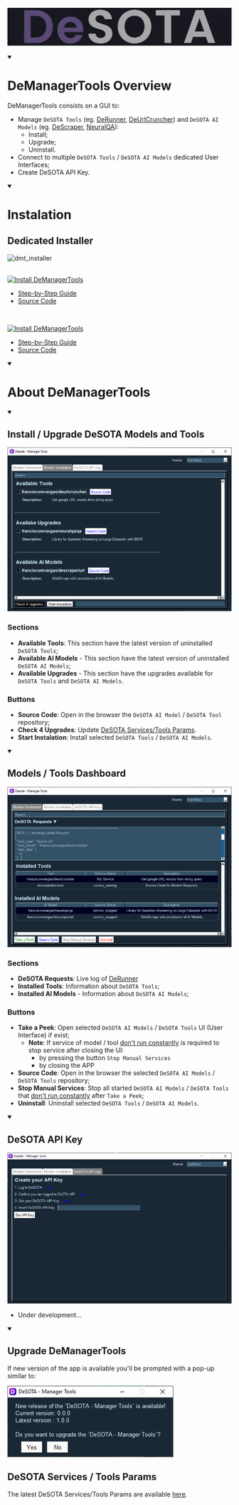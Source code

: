 ![DeSOTA Welcome](Assets/Logo_DeSota.png)

<details open>
   <summary><h1>DeManagerTools Overview</h1></summary>

DeManagerTools consists on a GUI to:
 - Manage `DeSOTA Tools` (eg. [DeRunner](https://github.com/desotaai/derunner), [DeUrlCruncher](https://github.com/franciscomvargas/DeUrlCruncher)) and `DeSOTA AI Models` (eg. [DeScraper](https://github.com/franciscomvargas/descraper), [NeuralQA](https://github.com/franciscomvargas/neuralqa)):
    - Install;
    - Upgrade;
    - Uninstall.
 - Connect to multiple `DeSOTA Tools` / `DeSOTA AI Models` dedicated User Interfaces;
 - Create DeSOTA API Key.

</details>

<details open>
   <summary><h1>Instalation</h1></summary>

## Dedicated Installer

![dmt_installer](Assets/readme_files/dmt_installer/dmt_installer.gif)
<br /><br />

[![Install DeManagerTools](https://img.shields.io/static/v1?label=Desota%20-%20Manager%20Tools&message=Windows+Installer&color=blue&logo=windows)](https://github.com/DeSOTAai/DeManagerTools/releases/download/v0.1.0/v0.1.0-win64.zip)

* [Step-by-Step Guide](https://github.com/DeSOTAai/DeManagerTools/tree/main/Assets/readme_files/dmt_installer/win-sbs)
* [Source Code](https://github.com/DeSOTAai/DeManagerTools/releases/download/v0.1.0/dmt_installer-source_code_v0.1.0-win64.zip)

<br />

[![Install DeManagerTools](https://img.shields.io/static/v1?label=Desota%20-%20Manager%20Tools&message=Linux+Installer&color=blue&logo=linux)](https://desota.net/assistant/download.php?file=demanagertools&system=win)

* [Step-by-Step Guide](https://github.com/DeSOTAai/DeManagerTools/tree/main/Assets/readme_files/dmt_installer/lin-sbs)
* [Source Code](https://github.com/DeSOTAai/DeManagerTools/releases/download/v0.1.0/dmt_installer-source_code_v0.1.0-win64.zip)

<!-- TODO: Manual Instalations -->

</details>

<details open>
   <summary><h1>About DeManagerTools</h1></summary>
 
<details open>
   <summary><h2>Install / Upgrade DeSOTA Models and Tools</h2></summary>

![Install Tab](Assets/readme_files/readme_install_tab.png)

 ### Sections

- **Available Tools**: This section have the latest version of uninstalled `DeSOTA Tools`;
- **Available AI Models** - This section have the latest version of uninstalled `DeSOTA AI Models`;
- **Available Upgrades** - This section have the upgrades available for `DeSOTA Tools` and `DeSOTA AI Models`. 

 ### Buttons

 - **Source Code**: Open in the browser the `DeSOTA AI Model` / `DeSOTA Tool` repository;
 - **Check 4 Upgrades**: Update [DeSOTA Services/Tools Params](#desota-services--tools-params).
 - **Start Instalation**: Install selected `DeSOTA Tools` / `DeSOTA AI Models`.

</details>

<details open>
   <summary><h2>Models / Tools Dashboard</h2></summary>

 ![Dashboard Tab](Assets/readme_files/readme_dashboard_tab.png)

 ### Sections
- **DeSOTA Requests**: Live log of [DeRunner](https://github.com/desotaai/derunner)
- **Installed Tools**: Information about `DeSOTA Tools`;
- **Installed AI Models** - Information about  `DeSOTA AI Models`;

 ### Buttons

 - **Take a Peek**: Open selected `DeSOTA AI Models` / `DeSOTA Tools` UI (User Interface) if exist;
   - **Note**: If service of model / tool <ins>don't run constantly</ins> is required to stop service after closing the UI:
      - by pressing the button `Stop Manual Services`
      - by closing the APP
 - **Source Code**: Open in the browser the selected `DeSOTA AI Models` / `DeSOTA Tools` repository;
 - **Stop Manual Services**: Stop all started `DeSOTA AI Models` / `DeSOTA Tools` that <ins>don't run constantly</ins> after `Take a Peek`;
 - **Uninstall**: Uninstall selected `DeSOTA Tools` / `DeSOTA AI Models`.

</details>

<details open>
    <summary><h2>DeSOTA API Key</h2></summary>

 ![API Tab](Assets/readme_files/readme_api_tab.png)

  - Under development...

</details>

<details open>
    <summary><h2>Upgrade DeManagerTools</h2></summary>

  If new version of the app is available you'll be prompted with a pop-up similar to:

  ![Upgrade APP](Assets/readme_files/upgrade_app.PNG)

</details>

 ## DeSOTA Services / Tools Params

  The latest DeSOTA Services/Tools Params are available [here](https://github.com/DeSOTAai/DeRunner/blob/main/Assets/latest_services.config.yaml).
  

</details>
